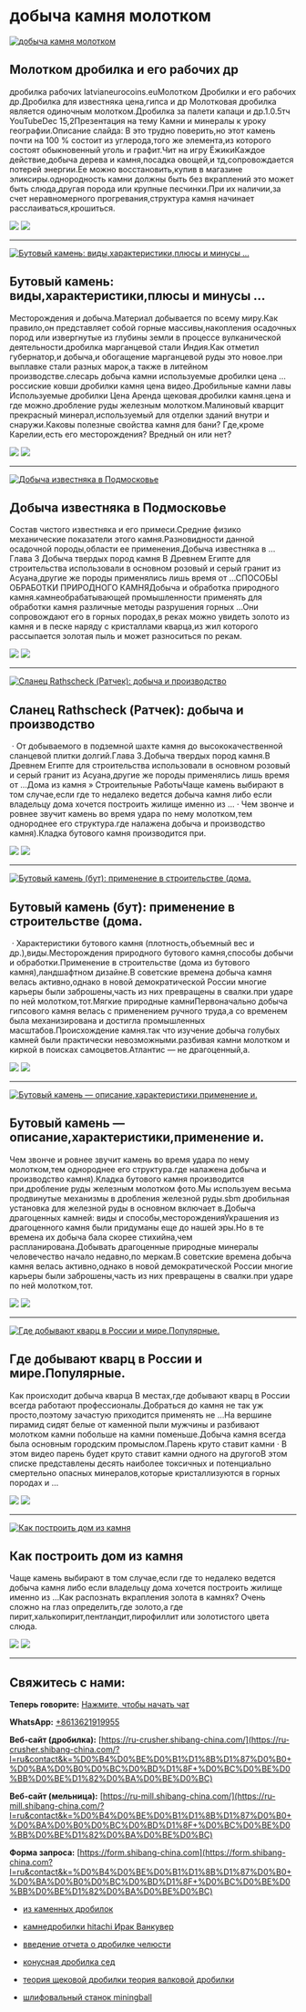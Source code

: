 # добыча камня молотком

<a href="https://swt.shibang-china.com/?l=ru&img&k=%D0%B4%D0%BE%D0%B1%D1%8B%D1%87%D0%B0+%D0%BA%D0%B0%D0%BC%D0%BD%D1%8F+%D0%BC%D0%BE%D0%BB%D0%BE%D1%82%D0%BA%D0%BE%D0%BC" target="_blank">![добыча камня молотком](http://static.shibang-china.com/all-800x300/684.jpg)</a>

## Молотком дробилка и его рабочих др
дробилка рабочих latvianeurocoins.euМолотком Дробилки и его рабочих др.Дробилка для известняка цена,гипса и др Молотковая дробилка является одиночным молотком.Дробилка за палети капаци и др.1.0.5тч YouTubeDec 15,2Презентация на тему Камни и минералы к уроку географии.Описание слайда: В это трудно поверить,но этот камень почти на 100 % состоит из углерода,того же элемента,из которого состоят обыкновенный уголь и графит.Чит на игру ЁжикиКаждое действие,добыча дерева и камня,посадка овощей,и тд,сопровождается потерей энергии.Ее можно восстановить,купив в магазине эликсиры.однородность камни должны быть без вкраплений это может быть слюда,другая порода или крупные песчинки.При их наличии,за счет неравномерного прогревания,структура камня начинает расслаиваться,крошиться.


<a href="https://whatsapp.shibangsoft.com/WhatsApp.php" target="_blank" title="WhatsApp">![](http://static.shibang-china.com/icon/whatsapp.png)</a> <a href="https://swt.shibang-china.com/?l=ru&icon&k=%D0%B4%D0%BE%D0%B1%D1%8B%D1%87%D0%B0+%D0%BA%D0%B0%D0%BC%D0%BD%D1%8F+%D0%BC%D0%BE%D0%BB%D0%BE%D1%82%D0%BA%D0%BE%D0%BC" target="_blank">![](http://static.shibang-china.com/icon/chat-ru.png)</a>

---

<a href="https://swt.shibang-china.com/?l=ru&img&k=%D0%B4%D0%BE%D0%B1%D1%8B%D1%87%D0%B0+%D0%BA%D0%B0%D0%BC%D0%BD%D1%8F+%D0%BC%D0%BE%D0%BB%D0%BE%D1%82%D0%BA%D0%BE%D0%BC" target="_blank">![Бутовый камень: виды,характеристики,плюсы и минусы …](http://static.shibang-china.com/all-800x300/1177.jpg)</a>

## Бутовый камень: виды,характеристики,плюсы и минусы …
Месторождения и добыча.Материал добывается по всему миру.Как правило,он представляет собой горные массивы,накопления осадочных пород или извергнутые из глубины земли в процессе вулканической деятельности.дробилка марганцевой стали Индия.Как отметил губернатор,и добыча,и обогащение марганцевой руды это новое.при выплавке стали разных марок,а также в литейном производстве.слесарь добыча камни используемые дробилки цена …россиские ковши дробилки камня цена видео.Дробильные камни лавы Используемые дробилки Цена Аренда щековая.дробилки камня.цена и где можно.дробление руды железным молотком.Малиновый кварцит прекрасный минерал,используемый для отделки зданий внутри и снаружи.Каковы полезные свойства камня для бани? Где,кроме Карелии,есть его месторождения? Вредный он или нет?


<a href="https://whatsapp.shibangsoft.com/WhatsApp.php" target="_blank" title="WhatsApp">![](http://static.shibang-china.com/icon/whatsapp.png)</a> <a href="https://swt.shibang-china.com/?l=ru&icon&k=%D0%B4%D0%BE%D0%B1%D1%8B%D1%87%D0%B0+%D0%BA%D0%B0%D0%BC%D0%BD%D1%8F+%D0%BC%D0%BE%D0%BB%D0%BE%D1%82%D0%BA%D0%BE%D0%BC" target="_blank">![](http://static.shibang-china.com/icon/chat-ru.png)</a>

---

<a href="https://swt.shibang-china.com/?l=ru&img&k=%D0%B4%D0%BE%D0%B1%D1%8B%D1%87%D0%B0+%D0%BA%D0%B0%D0%BC%D0%BD%D1%8F+%D0%BC%D0%BE%D0%BB%D0%BE%D1%82%D0%BA%D0%BE%D0%BC" target="_blank">![Добыча известняка в Подмосковье](http://static.shibang-china.com/all-800x300/1146.jpg)</a>

## Добыча известняка в Подмосковье
Состав чистого известняка и его примеси.Средние физико механические показатели этого камня.Разновидности данной осадочной породы,области ее применения.Добыча известняка в …Глава 3 Добыча твердых пород камня В Древнем Египте для строительства использовали в основном розовый и серый гранит из Асуана,другие же породы применялись лишь время от …СПОСОБЫ ОБРАБОТКИ ПРИРОДНОГО КАМНЯДобыча и обработка природного камня.камнеобраба&#173;тывающей промышленности применять для обработки камня различные методы разрушения горных …Они сопровождают его в горных породах,в реках можно увидеть золото из камня и в песке наряду с кристаллами кварца,из жил которого рассыпается золотая пыль и может разноситься по рекам.


<a href="https://whatsapp.shibangsoft.com/WhatsApp.php" target="_blank" title="WhatsApp">![](http://static.shibang-china.com/icon/whatsapp.png)</a> <a href="https://swt.shibang-china.com/?l=ru&icon&k=%D0%B4%D0%BE%D0%B1%D1%8B%D1%87%D0%B0+%D0%BA%D0%B0%D0%BC%D0%BD%D1%8F+%D0%BC%D0%BE%D0%BB%D0%BE%D1%82%D0%BA%D0%BE%D0%BC" target="_blank">![](http://static.shibang-china.com/icon/chat-ru.png)</a>

---

<a href="https://swt.shibang-china.com/?l=ru&img&k=%D0%B4%D0%BE%D0%B1%D1%8B%D1%87%D0%B0+%D0%BA%D0%B0%D0%BC%D0%BD%D1%8F+%D0%BC%D0%BE%D0%BB%D0%BE%D1%82%D0%BA%D0%BE%D0%BC" target="_blank">![Сланец Rathscheck (Ратчек): добыча и производство](http://static.shibang-china.com/all-800x300/694.jpg)</a>

## Сланец Rathscheck (Ратчек): добыча и производство
&nbsp;&#0183;&#32;От добываемого в подземной шахте камня до высококачественной сланцевой плитки долгий.Глава 3.Добыча твердых пород камня.В Древнем Египте для строительства использовали в основном розовый и серый гранит из Асуана,другие же породы применялись лишь время от …Дома из камня &#187; Строительные РаботыЧаще камень выбирают в том случае,если где то недалеко ведется добыча камня либо если владельцу дома хочется построить жилище именно из …&nbsp;&#0183;&#32;Чем звонче и ровнее звучит камень во время удара по нему молотком,тем однороднее его структура.где налажена добыча и производство камня).Кладка бутового камня производится при.


<a href="https://whatsapp.shibangsoft.com/WhatsApp.php" target="_blank" title="WhatsApp">![](http://static.shibang-china.com/icon/whatsapp.png)</a> <a href="https://swt.shibang-china.com/?l=ru&icon&k=%D0%B4%D0%BE%D0%B1%D1%8B%D1%87%D0%B0+%D0%BA%D0%B0%D0%BC%D0%BD%D1%8F+%D0%BC%D0%BE%D0%BB%D0%BE%D1%82%D0%BA%D0%BE%D0%BC" target="_blank">![](http://static.shibang-china.com/icon/chat-ru.png)</a>

---

<a href="https://swt.shibang-china.com/?l=ru&img&k=%D0%B4%D0%BE%D0%B1%D1%8B%D1%87%D0%B0+%D0%BA%D0%B0%D0%BC%D0%BD%D1%8F+%D0%BC%D0%BE%D0%BB%D0%BE%D1%82%D0%BA%D0%BE%D0%BC" target="_blank">![Бутовый камень (бут): применение в строительстве (дома.](http://static.shibang-china.com/all-800x300/730.jpg)</a>

## Бутовый камень (бут): применение в строительстве (дома.
&nbsp;&#0183;&#32;Характеристики бутового камня (плотность,объемный вес и др.),виды.Месторождения природного бутового камня,способы добычи и обработки.Применение в строительстве (дома из бутового камня),ландшафтном дизайне.В советские времена добыча камня велась активно,однако в новой демократической России многие карьеры были заброшены,часть из них превращены в свалки.при ударе по ней молотком,тот.Мягкие природные камниПервоначально добыча гипсового камня велась с применением ручного труда,а со временем была механизирована и достигла промышленных масштабов.Происхождение камня.так что изучение добыча голубых камней были практически невозможными.разбивая камни молотком и киркой в поисках самоцветов.Атлантис — не драгоценный,а.


<a href="https://whatsapp.shibangsoft.com/WhatsApp.php" target="_blank" title="WhatsApp">![](http://static.shibang-china.com/icon/whatsapp.png)</a> <a href="https://swt.shibang-china.com/?l=ru&icon&k=%D0%B4%D0%BE%D0%B1%D1%8B%D1%87%D0%B0+%D0%BA%D0%B0%D0%BC%D0%BD%D1%8F+%D0%BC%D0%BE%D0%BB%D0%BE%D1%82%D0%BA%D0%BE%D0%BC" target="_blank">![](http://static.shibang-china.com/icon/chat-ru.png)</a>

---

<a href="https://swt.shibang-china.com/?l=ru&img&k=%D0%B4%D0%BE%D0%B1%D1%8B%D1%87%D0%B0+%D0%BA%D0%B0%D0%BC%D0%BD%D1%8F+%D0%BC%D0%BE%D0%BB%D0%BE%D1%82%D0%BA%D0%BE%D0%BC" target="_blank">![Бутовый камень — описание,характеристики,применение и.](http://static.shibang-china.com/all-800x300/89.jpg)</a>

## Бутовый камень — описание,характеристики,применение и.
Чем звонче и ровнее звучит камень во время удара по нему молотком,тем однороднее его структура.где налажена добыча и производство камня).Кладка бутового камня производится при.дробление руды железным молотком фото.Мы используем весьма продвинутые механизмы в дробления железной руды.sbm дробильная установка для железной руды в основном включает в.Добыча драгоценных камней: виды и способы,месторожденияУкрашения из драгоценного камня были придуманы еще до нашей эры.Но в те времена их добыча бала скорее стихийна,чем распланирована.Добывать драгоценные природные минералы человечество начало недавно,по меркам.В советские времена добыча камня велась активно,однако в новой демократической России многие карьеры были заброшены,часть из них превращены в свалки.при ударе по ней молотком,тот.


<a href="https://whatsapp.shibangsoft.com/WhatsApp.php" target="_blank" title="WhatsApp">![](http://static.shibang-china.com/icon/whatsapp.png)</a> <a href="https://swt.shibang-china.com/?l=ru&icon&k=%D0%B4%D0%BE%D0%B1%D1%8B%D1%87%D0%B0+%D0%BA%D0%B0%D0%BC%D0%BD%D1%8F+%D0%BC%D0%BE%D0%BB%D0%BE%D1%82%D0%BA%D0%BE%D0%BC" target="_blank">![](http://static.shibang-china.com/icon/chat-ru.png)</a>

---

<a href="https://swt.shibang-china.com/?l=ru&img&k=%D0%B4%D0%BE%D0%B1%D1%8B%D1%87%D0%B0+%D0%BA%D0%B0%D0%BC%D0%BD%D1%8F+%D0%BC%D0%BE%D0%BB%D0%BE%D1%82%D0%BA%D0%BE%D0%BC" target="_blank">![Где добывают кварц в России и мире.Популярные.](http://static.shibang-china.com/all-800x300/633.jpg)</a>

## Где добывают кварц в России и мире.Популярные.
Как происходит добыча кварца В местах,где добывают кварц в России всегда работают профессионалы.Добраться до камня не так уж просто,поэтому зачастую приходится применять не …На вершине пирамид сидят белые от каменной пыли мужчины и разбивают молотком камни побольше на камни поменьше.Добыча камня всегда была основным городским промыслом.Парень круто ставит камни&nbsp;&#0183;&#32;В этом видео парень будет круто ставит камни одного на другогоВ этом списке представлены десять наиболее токсичных и потенциально смертельно опасных минералов,которые кристаллизуются в горных породах и …


<a href="https://whatsapp.shibangsoft.com/WhatsApp.php" target="_blank" title="WhatsApp">![](http://static.shibang-china.com/icon/whatsapp.png)</a> <a href="https://swt.shibang-china.com/?l=ru&icon&k=%D0%B4%D0%BE%D0%B1%D1%8B%D1%87%D0%B0+%D0%BA%D0%B0%D0%BC%D0%BD%D1%8F+%D0%BC%D0%BE%D0%BB%D0%BE%D1%82%D0%BA%D0%BE%D0%BC" target="_blank">![](http://static.shibang-china.com/icon/chat-ru.png)</a>

---

<a href="https://swt.shibang-china.com/?l=ru&img&k=%D0%B4%D0%BE%D0%B1%D1%8B%D1%87%D0%B0+%D0%BA%D0%B0%D0%BC%D0%BD%D1%8F+%D0%BC%D0%BE%D0%BB%D0%BE%D1%82%D0%BA%D0%BE%D0%BC" target="_blank">![Как построить дом из камня](http://static.shibang-china.com/all-800x300/166.jpg)</a>

## Как построить дом из камня
Чаще камень выбирают в том случае,если где то недалеко ведется добыча камня либо если владельцу дома хочется построить жилище именно из …Как распознать вкрапления золота в камнях? Очень сложно на глаз определить,где золото,а где пирит,халькопирит,пентландит,пирофиллит или золотистого цвета слюда.

<a href="https://whatsapp.shibangsoft.com/WhatsApp.php" target="_blank" title="WhatsApp">![](http://static.shibang-china.com/icon/whatsapp.png)</a> <a href="https://swt.shibang-china.com/?l=ru&icon&k=%D0%B4%D0%BE%D0%B1%D1%8B%D1%87%D0%B0+%D0%BA%D0%B0%D0%BC%D0%BD%D1%8F+%D0%BC%D0%BE%D0%BB%D0%BE%D1%82%D0%BA%D0%BE%D0%BC" target="_blank">![](http://static.shibang-china.com/icon/chat-ru.png)</a>

---
## Свяжитесь с нами:

**Теперь говорите:** [Нажмите, чтобы начать чат](https://swt.shibang-china.com?l=ru&contact&k=%D0%B4%D0%BE%D0%B1%D1%8B%D1%87%D0%B0+%D0%BA%D0%B0%D0%BC%D0%BD%D1%8F+%D0%BC%D0%BE%D0%BB%D0%BE%D1%82%D0%BA%D0%BE%D0%BC)

**WhatsApp:**  [+8613621919955](https://whatsapp.shibangsoft.com/WhatsApp.php)

**Веб-сайт (дробилка):** [https://ru-crusher.shibang-china.com/](https://ru-crusher.shibang-china.com/?l=ru&contact&k=%D0%B4%D0%BE%D0%B1%D1%8B%D1%87%D0%B0+%D0%BA%D0%B0%D0%BC%D0%BD%D1%8F+%D0%BC%D0%BE%D0%BB%D0%BE%D1%82%D0%BA%D0%BE%D0%BC)

**Веб-сайт (мельница):** [https://ru-mill.shibang-china.com/](https://ru-mill.shibang-china.com/?l=ru&contact&k=%D0%B4%D0%BE%D0%B1%D1%8B%D1%87%D0%B0+%D0%BA%D0%B0%D0%BC%D0%BD%D1%8F+%D0%BC%D0%BE%D0%BB%D0%BE%D1%82%D0%BA%D0%BE%D0%BC)

**Форма запроса:** [https://form.shibang-china.com](https://form.shibang-china.com?l=ru&contact&k=%D0%B4%D0%BE%D0%B1%D1%8B%D1%87%D0%B0+%D0%BA%D0%B0%D0%BC%D0%BD%D1%8F+%D0%BC%D0%BE%D0%BB%D0%BE%D1%82%D0%BA%D0%BE%D0%BC)

* [из каменных дробилок](../132/%D0%B8%D0%B7%20%D0%BA%D0%B0%D0%BC%D0%B5%D0%BD%D0%BD%D1%8B%D1%85%20%D0%B4%D1%80%D0%BE%D0%B1%D0%B8%D0%BB%D0%BE%D0%BA.md)

* [камнедробилки hitachi Ирак Ванкувер](../131/%D0%BA%D0%B0%D0%BC%D0%BD%D0%B5%D0%B4%D1%80%D0%BE%D0%B1%D0%B8%D0%BB%D0%BA%D0%B8%20hitachi%20%D0%98%D1%80%D0%B0%D0%BA%20%D0%92%D0%B0%D0%BD%D0%BA%D1%83%D0%B2%D0%B5%D1%80.md)

* [введение отчета о дробилке челюсти](../133/%D0%B2%D0%B2%D0%B5%D0%B4%D0%B5%D0%BD%D0%B8%D0%B5%20%D0%BE%D1%82%D1%87%D0%B5%D1%82%D0%B0%20%D0%BE%20%D0%B4%D1%80%D0%BE%D0%B1%D0%B8%D0%BB%D0%BA%D0%B5%20%D1%87%D0%B5%D0%BB%D1%8E%D1%81%D1%82%D0%B8.md)

* [конусная дробилка сед](../132/%D0%BA%D0%BE%D0%BD%D1%83%D1%81%D0%BD%D0%B0%D1%8F%20%D0%B4%D1%80%D0%BE%D0%B1%D0%B8%D0%BB%D0%BA%D0%B0%20%D1%81%D0%B5%D0%B4.md)

* [теория щековой дробилки теория валковой дробилки](../133/%D1%82%D0%B5%D0%BE%D1%80%D0%B8%D1%8F%20%D1%89%D0%B5%D0%BA%D0%BE%D0%B2%D0%BE%D0%B9%20%D0%B4%D1%80%D0%BE%D0%B1%D0%B8%D0%BB%D0%BA%D0%B8%20%D1%82%D0%B5%D0%BE%D1%80%D0%B8%D1%8F%20%D0%B2%D0%B0%D0%BB%D0%BA%D0%BE%D0%B2%D0%BE%D0%B9%20%D0%B4%D1%80%D0%BE%D0%B1%D0%B8%D0%BB%D0%BA%D0%B8.md)

* [шлифовальный станок miningball](../132/%D1%88%D0%BB%D0%B8%D1%84%D0%BE%D0%B2%D0%B0%D0%BB%D1%8C%D0%BD%D1%8B%D0%B9%20%D1%81%D1%82%D0%B0%D0%BD%D0%BE%D0%BA%20miningball.md)